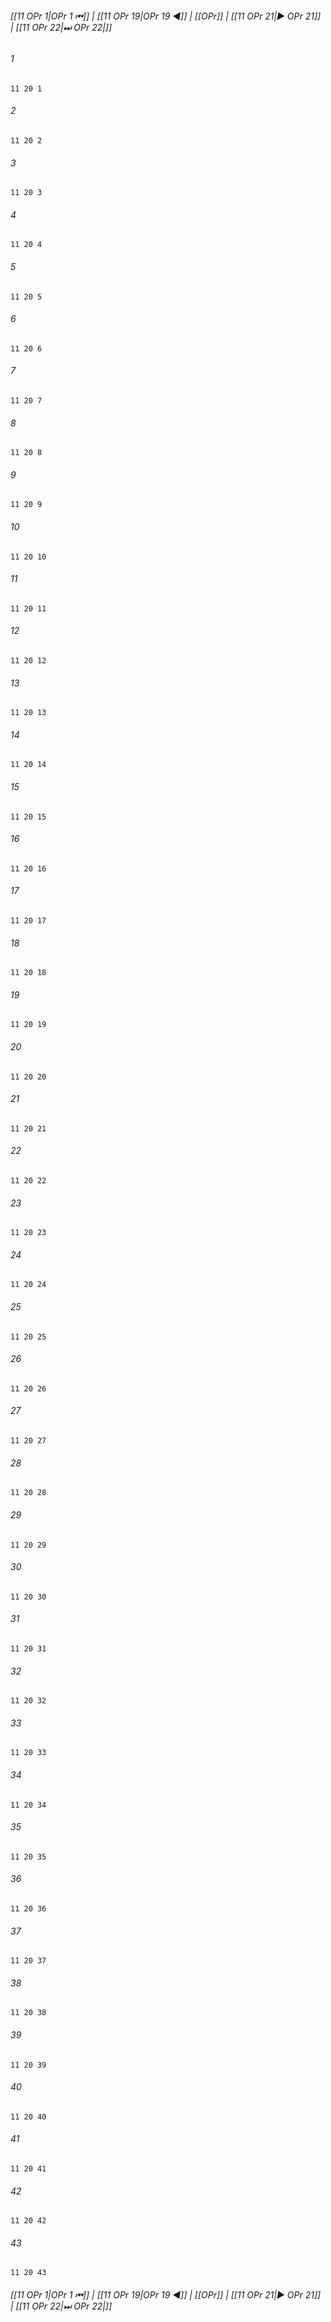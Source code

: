 
###### [[11 OPr 1|OPr 1 ⏮]] | [[11 OPr 19|OPr 19 ◀]] | [[OPr]] | [[11 OPr 21|▶ OPr 21]] | [[11 OPr 22|⏭ OPr 22|]]

###### 1
``` verse
11 20 1 
```
###### 2
``` verse
11 20 2 
```
###### 3
``` verse
11 20 3 
```
###### 4
``` verse
11 20 4 
```
###### 5
``` verse
11 20 5 
```
###### 6
``` verse
11 20 6 
```
###### 7
``` verse
11 20 7 
```
###### 8
``` verse
11 20 8 
```
###### 9
``` verse
11 20 9 
```
###### 10
``` verse
11 20 10 
```
###### 11
``` verse
11 20 11 
```
###### 12
``` verse
11 20 12 
```
###### 13
``` verse
11 20 13 
```
###### 14
``` verse
11 20 14 
```
###### 15
``` verse
11 20 15 
```
###### 16
``` verse
11 20 16 
```
###### 17
``` verse
11 20 17 
```
###### 18
``` verse
11 20 18 
```
###### 19
``` verse
11 20 19 
```
###### 20
``` verse
11 20 20 
```
###### 21
``` verse
11 20 21 
```
###### 22
``` verse
11 20 22 
```
###### 23
``` verse
11 20 23 
```
###### 24
``` verse
11 20 24 
```
###### 25
``` verse
11 20 25 
```
###### 26
``` verse
11 20 26 
```
###### 27
``` verse
11 20 27 
```
###### 28
``` verse
11 20 28 
```
###### 29
``` verse
11 20 29 
```
###### 30
``` verse
11 20 30 
```
###### 31
``` verse
11 20 31 
```
###### 32
``` verse
11 20 32 
```
###### 33
``` verse
11 20 33 
```
###### 34
``` verse
11 20 34 
```
###### 35
``` verse
11 20 35 
```
###### 36
``` verse
11 20 36 
```
###### 37
``` verse
11 20 37 
```
###### 38
``` verse
11 20 38 
```
###### 39
``` verse
11 20 39 
```
###### 40
``` verse
11 20 40 
```
###### 41
``` verse
11 20 41 
```
###### 42
``` verse
11 20 42 
```
###### 43
``` verse
11 20 43 
```

###### [[11 OPr 1|OPr 1 ⏮]] | [[11 OPr 19|OPr 19 ◀]] | [[OPr]] | [[11 OPr 21|▶ OPr 21]] | [[11 OPr 22|⏭ OPr 22|]]

